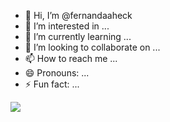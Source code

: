 - 👋 Hi, I’m @fernandaaheck
- 👀 I’m interested in ...
- 🌱 I’m currently learning ...
- 💞️ I’m looking to collaborate on ...
- 📫 How to reach me ...
- 😄 Pronouns: ...
- ⚡ Fun fact: ...

![](https://media1.tenor.com/m/HxkGW9Wb5GUAAAAC/pinnochio-lies.gif)
<!---
fernandaaheck/fernandaaheck is a ✨ special ✨ repository because its `README.md` (this file) appears on your GitHub profile.
You can click the Preview link to take a look at your changes.
--->
